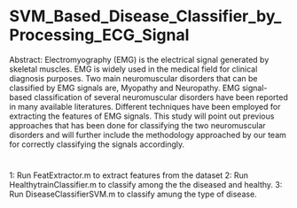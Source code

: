 # SVM_Based_Disease_Classifier_by_Processing_ECG_Signal
Abstract:
Electromyography (EMG) is the electrical signal generated by skeletal muscles. EMG is widely 
used in the medical field for clinical diagnosis purposes. Two main neuromuscular disorders 
that can be classified by EMG signals are, Myopathy and Neuropathy. EMG signal-based
classification of several neuromuscular disorders have been reported in many available
literatures. Different techniques have been employed for extracting the features of EMG 
signals. This study will point out previous approaches that has been done for classifying the 
two neuromuscular disorders and will further include the methodology approached by our team 
for correctly classifying the signals accordingly.
#
1: Run FeatExtractor.m to extract features from the dataset
2: Run HealthytrainClassifier.m to classify among the the diseased and healthy.
3: Run DiseaseClassifierSVM.m to classify amung the type of disease.
